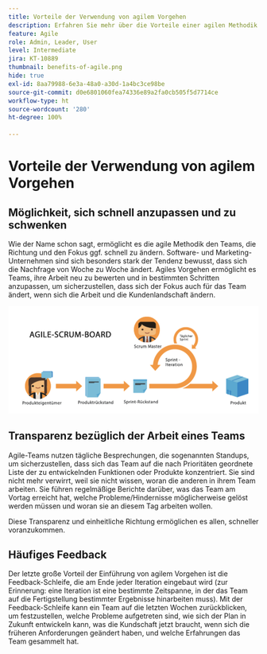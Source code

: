 ```yaml
---
title: Vorteile der Verwendung von agilem Vorgehen
description: Erfahren Sie mehr über die Vorteile einer agilen Methodik.
feature: Agile
role: Admin, Leader, User
level: Intermediate
jira: KT-10889
thumbnail: benefits-of-agile.png
hide: true
exl-id: 8aa79988-6e3a-48a0-a30d-1a4bc3ce98be
source-git-commit: d0e6801060fea74336e89a2fa0cb505f5d7714ce
workflow-type: ht
source-wordcount: '280'
ht-degree: 100%

---
```


# Vorteile der Verwendung von agilem Vorgehen

## Möglichkeit, sich schnell anzupassen und zu schwenken

Wie der Name schon sagt, ermöglicht es die agile Methodik den Teams, die Richtung und den Fokus ggf. schnell zu ändern. Software- und Marketing-Unternehmen sind sich besonders stark der Tendenz bewusst, dass sich die Nachfrage von Woche zu Woche ändert. Agiles Vorgehen ermöglicht es Teams, ihre Arbeit neu zu bewerten und in bestimmten Schritten anzupassen, um sicherzustellen, dass sich der Fokus auch für das Team ändert, wenn sich die Arbeit und die Kundenlandschaft ändern.

![Agiler Arbeitsstrom](assets/agile-work-stream.png)

## Transparenz bezüglich der Arbeit eines Teams

Agile-Teams nutzen tägliche Besprechungen, die sogenannten Standups, um sicherzustellen, dass sich das Team auf die nach Prioritäten geordnete Liste der zu entwickelnden Funktionen oder Produkte konzentriert. Sie sind nicht mehr verwirrt, weil sie nicht wissen, woran die anderen in ihrem Team arbeiten. Sie führen regelmäßige Berichte darüber, was das Team am Vortag erreicht hat, welche Probleme/Hindernisse möglicherweise gelöst werden müssen und woran sie an diesem Tag arbeiten wollen.



Diese Transparenz und einheitliche Richtung ermöglichen es allen, schneller voranzukommen.



## Häufiges Feedback

Der letzte große Vorteil der Einführung von agilem Vorgehen ist die Feedback-Schleife, die am Ende jeder Iteration eingebaut wird (zur Erinnerung: eine Iteration ist eine bestimmte Zeitspanne, in der das Team auf die Fertigstellung bestimmter Ergebnisse hinarbeiten muss). Mit der Feedback-Schleife kann ein Team auf die letzten Wochen zurückblicken, um festzustellen, welche Probleme aufgetreten sind, wie sich der Plan in Zukunft entwickeln kann, was die Kundschaft jetzt braucht, wenn sich die früheren Anforderungen geändert haben, und welche Erfahrungen das Team gesammelt hat.
